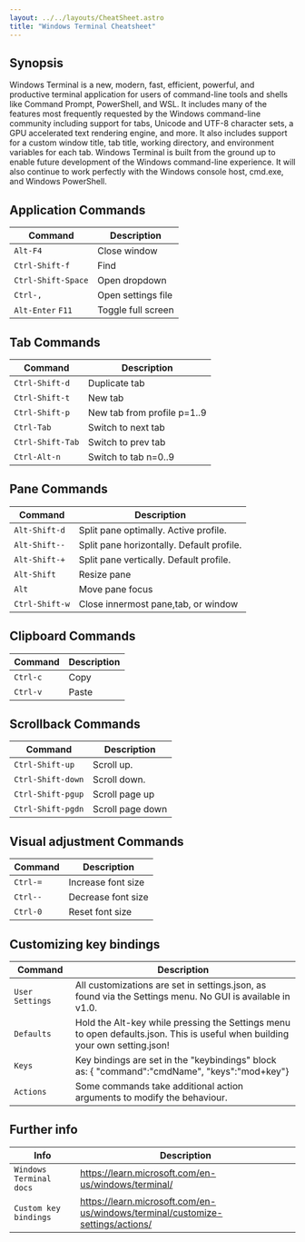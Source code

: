 ```yaml
---
layout: ../../layouts/CheatSheet.astro
title: "Windows Terminal Cheatsheet"
---
```


## Synopsis

Windows Terminal is a new, modern, fast, efficient, powerful, and productive terminal application for users of command-line tools and shells like Command Prompt, PowerShell, and WSL. It includes many of the features most frequently requested by the Windows command-line community including support for tabs, Unicode and UTF-8 character sets, a GPU accelerated text rendering engine, and more. It also includes support for a custom window title, tab title, working directory, and environment variables for each tab. Windows Terminal is built from the ground up to enable future development of the Windows command-line experience. It will also continue to work perfectly with the Windows console host, cmd.exe, and Windows PowerShell.

## Application Commands

| Command              | Description        |
| -------------------- | ------------------ |
| `Alt-F4`             | Close window       |
| `Ctrl-S­hift-f`      | Find               |
| `Ctrl-S­hif­t-Space` | Open dropdown      |
| `Ctrl-,`             | Open settings file |
| `Alt-Enter` `F11`    | Toggle full screen |

## Tab Commands

| Command            | Description                 |
| ------------------ | --------------------------- |
| `Ctrl-S­hift-d`    | Duplicate tab               |
| `Ctrl-S­hift-t`    | New tab                     |
| `Ctrl-S­hift-p`    | New tab from profile p=1..9 |
| `Ctrl-Tab`         | Switch to next tab          |
| `Ctrl-S­hif­t-Tab` | Switch to prev tab          |
| `Ctrl-Alt-n`       | Switch to tab n=0..9        |

## Pane Commands

| Command         | Description                               |
| --------------- | ----------------------------------------- |
| `Alt-Sh­ift-d`  | Split pane optimally. Active profile.     |
| `Alt-Sh­ift--`  | Split pane horizontally. Default profile. |
| `Alt-Sh­ift-+`  | Split pane vertically. Default profile.   |
| `Alt-Shift`     | Resize pane                               |
| `Alt`           | Move pane focus                           |
| `Ctrl-S­hift-w` | Close innermost pane,tab, or window       |

## Clipboard Commands

| Command  | Description |
| -------- | ----------- |
| `Ctrl-c` | Copy        |
| `Ctrl-v` | Paste       |

## Scrollback Commands

| Command             | Description      |
| ------------------- | ---------------- |
| `Ctrl-S­hift-up`    | Scroll up.       |
| `Ctrl-S­hif­t-down` | Scroll down.     |
| `Ctrl-S­hif­t-pgup` | Scroll page up   |
| `Ctrl-S­hif­t-pgdn` | Scroll page down |

## Visual adjustment Commands

| Command  | Description        |
| -------- | ------------------ |
| `Ctrl-=` | Increase font size |
| `Ctrl--` | Decrease font size |
| `Ctrl-0` | Reset font size    |

## Customizing key bindings

| Command          | Description                                                                                                                    |
| ---------------- | ------------------------------------------------------------------------------------------------------------------------------ |
| `User Settings ` | All custom­iza­tions are set in settin­gs.json, as found via the Settings menu. No GUI is available in v1.0.                   |
| `Defaults`       | Hold the Alt-key while pressing the Settings menu to open defaul­ts.json. This is useful when building your own settin­g.json! |
| `Keys`           | Key bindings are set in the "­key­bin­din­gs" block as: { "­com­man­d":"c­mdN­ame­", "­key­s":"m­od+­key­"}                    |
| `Actions`        | Some commands take additional action arguments to modify the behaviour.                                                        |

## Further info

| Info                    | Description                                                                    |
| ----------------------- | ------------------------------------------------------------------------------ |
| `Windows Terminal docs` | https://learn.microsoft.com/en-us/windows/terminal/                            |
| `Custom key bindings`   | https://learn.microsoft.com/en-us/windows/terminal/customize-settings/actions/ |
